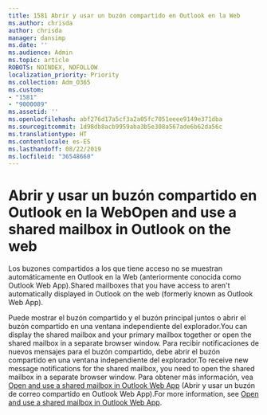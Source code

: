 ```yaml
---
title: 1581 Abrir y usar un buzón compartido en Outlook en la Web
ms.author: chrisda
author: chrisda
manager: dansimp
ms.date: ''
ms.audience: Admin
ms.topic: article
ROBOTS: NOINDEX, NOFOLLOW
localization_priority: Priority
ms.collection: Adm_O365
ms.custom:
- "1581"
- "9000089"
ms.assetid: ''
ms.openlocfilehash: abf276d17a5cf3a2a05fc7051eeee9149e371dba
ms.sourcegitcommit: 1d98db8acb9959aba3b5e308a567ade6b62da56c
ms.translationtype: HT
ms.contentlocale: es-ES
ms.lasthandoff: 08/22/2019
ms.locfileid: "36548660"
---
```

# <a name="open-and-use-a-shared-mailbox-in-outlook-on-the-web"></a><span data-ttu-id="7778c-102">Abrir y usar un buzón compartido en Outlook en la Web</span><span class="sxs-lookup"><span data-stu-id="7778c-102">Open and use a shared mailbox in Outlook on the web</span></span>

<span data-ttu-id="7778c-103">Los buzones compartidos a los que tiene acceso no se muestran automáticamente en Outlook en la Web (anteriormente conocida como Outlook Web App).</span><span class="sxs-lookup"><span data-stu-id="7778c-103">Shared mailboxes that you have access to aren't automatically displayed in Outlook on the web (formerly known as Outlook Web App).</span></span>

<span data-ttu-id="7778c-104">Puede mostrar el buzón compartido y el buzón principal juntos o abrir el buzón compartido en una ventana independiente del explorador.</span><span class="sxs-lookup"><span data-stu-id="7778c-104">You can display the shared mailbox and your primary mailbox together or open the shared mailbox in a separate browser window.</span></span> <span data-ttu-id="7778c-105">Para recibir notificaciones de nuevos mensajes para el buzón compartido, debe abrir el buzón compartido en una ventana independiente del explorador.</span><span class="sxs-lookup"><span data-stu-id="7778c-105">To receive new message notifications for the shared mailbox, you need to open the shared mailbox in a separate browser window.</span></span> <span data-ttu-id="7778c-106">Para obtener más información, vea [Open and use a shared mailbox in Outlook Web App](https://support.office.com/article/BC127866-42BE-4DE7-92AE-1EF2F787FD5C) (Abrir y usar un buzón de correo compartido en Outlook Web App).</span><span class="sxs-lookup"><span data-stu-id="7778c-106">For more information, see [Open and use a shared mailbox in Outlook Web App](https://support.office.com/article/BC127866-42BE-4DE7-92AE-1EF2F787FD5C).</span></span>
